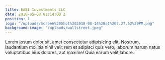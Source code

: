 ```yaml
---
title: EASI Investments LLC
date: 2018-05-08 01:14:00 Z
position: 1
logo: "/uploads/Screen%20Shot%202018-08-14%20at%207.27.52%20PM.png"
background-image: "/uploads/wallstreet.jpeg"
---
```


Lorem ipsum dolor sit, amet consectetur adipisicing elit. Nostrum, laudantium mollitia nihil velit rem et adipisci quis vero, laborum harum natus voluptatibus eius dolores, aut maxime! Quia earum velit labore.